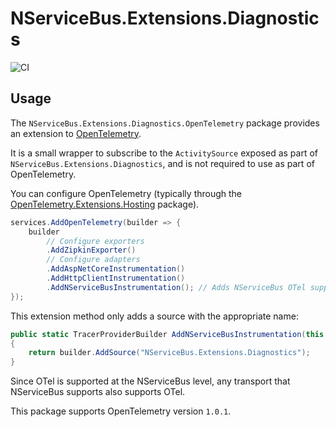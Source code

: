 # NServiceBus.Extensions.Diagnostics

![CI](https://github.com/jbogard/NServiceBus.Extensions.Diagnostics/workflows/CI/badge.svg)

## Usage

The `NServiceBus.Extensions.Diagnostics.OpenTelemetry` package provides an extension to [OpenTelemetry](https://opentelemetry.io/).

It is a small wrapper to subscribe to the `ActivitySource` exposed as part of `NServiceBus.Extensions.Diagnostics`, and is not required to use as part of OpenTelemetry.

You can configure OpenTelemetry (typically through the [OpenTelemetry.Extensions.Hosting](https://www.nuget.org/packages/OpenTelemetry.Extensions.Hosting) package).

```csharp
services.AddOpenTelemetry(builder => {
    builder
        // Configure exporters
        .AddZipkinExporter()
        // Configure adapters
        .AddAspNetCoreInstrumentation()
        .AddHttpClientInstrumentation()
        .AddNServiceBusInstrumentation(); // Adds NServiceBus OTel support
});
```

This extension method only adds a source with the appropriate name:

```csharp
public static TracerProviderBuilder AddNServiceBusInstrumentation(this TracerProviderBuilder builder)
{
    return builder.AddSource("NServiceBus.Extensions.Diagnostics");
}
```

Since OTel is supported at the NServiceBus level, any transport that NServiceBus supports also supports OTel.

This package supports OpenTelemetry version `1.0.1`.
